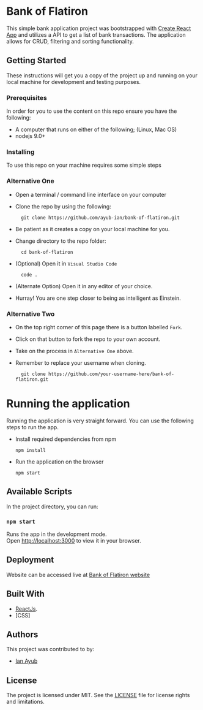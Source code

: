 # Bank of Flatiron

This simple bank application project was bootstrapped with [Create React App](https://github.com/facebook/create-react-app) and utilizes a API to get a list of bank transactions. The application allows for CRUD, filtering and sorting functionality.

## Getting Started

These instructions will get you a copy of the project up and running on your local machine for development and testing purposes. 

### Prerequisites

In order for you to use the content on this repo ensure you have the following:

- A computer that runs on either of the following; (Linux, Mac OS)
- nodejs 9.0+

### Installing

To use this repo on your machine requires some simple steps

### Alternative One

- Open a terminal / command line interface on your computer
- Clone the repo by using the following:

        git clone https://github.com/ayub-ian/bank-of-flatiron.git

- Be patient as it creates a copy on your local machine for you.
- Change directory to the repo folder:

        cd bank-of-flatiron

- (Optional) Open it in ``Visual Studio Code``

        code .

- (Alternate Option) Open it in any editor of your choice.
- Hurray! You are one step closer to being as intelligent as Einstein.

### Alternative Two

- On the top right corner of this page there is a button labelled ``Fork``.
- Click on that button to fork the repo to your own account.
- Take on the process in ``Alternative One`` above.
- Remember to replace your username when cloning.

        git clone https://github.com/your-username-here/bank-of-flatiron.git


# Running the application

Running the application is very straight forward. You can use the following steps to run the app.

- Install required dependencies from npm

      npm install
- Run the application on the browser

      npm start

## Available Scripts

In the project directory, you can run:

### `npm start`

Runs the app in the development mode.\
Open [http://localhost:3000](http://localhost:3000) to view it in your browser.

## Deployment

Website can be accessed live at [Bank of Flatiron website](https://bank-of-flatiron-eil3kvzdi-ayub-ian.vercel.app/)

## Built With

* [ReactJs](https://reactjs.org/).
* [CSS]

## Authors

This project was contributed to by:
- [Ian Ayub](https://github.com/Ayub-Ian)

## License
The project is licensed under MIT. See the [LICENSE](LICENSE.txt) file for license rights and limitations.
